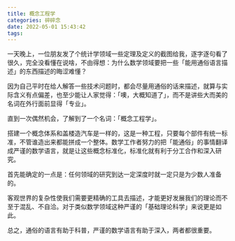```yaml
---
title: 概念工程学
categories: 碎碎念
date: 2022-05-01 15:43:42
tags:
---
```



一天晚上，一位朋友发了个统计学领域一些定理及定义的截图给我，逐字逐句看了很久，完全没看懂在说啥，不由得想：为什么数学领域要把一些「能用通俗语言描述」的东西描述的晦涩难懂？

因为自己平时在给人解答一些技术问题时，都会尽量用通俗的话来描述，就算与实际含义有点偏差，也至少能让人家觉得：「噢，大概知道了」，而不是讲些大而美的名词在外行面前显得「专业」。

直到一次偶然机会，了解到了一个名词：「概念工程学」。

搭建一个概念体系和盖楼造汽车是一样的，这是一种工程，只要每个部件有统一标准，不管谁造出来都能拼成一个整体。数学工作者努力的把「能通俗」的事情翻译成严谨的数学语言，就是让这些概念标准化，标准化就有利于分工合作和深入研究。

首先能确定的一点是：任何领域的研究到达一定深度时就一定只是为少数人准备的。

客观世界的复杂性使我们需要更精确的工具去描述，才能更好发展我们的理论而不至于混乱、不自洽。对于类似数学领域这种严谨的「基础理论科学」来说更是如此。

总之，通俗的语言有助于科普，严谨的数学语言有助于深入，两者都很重要。
